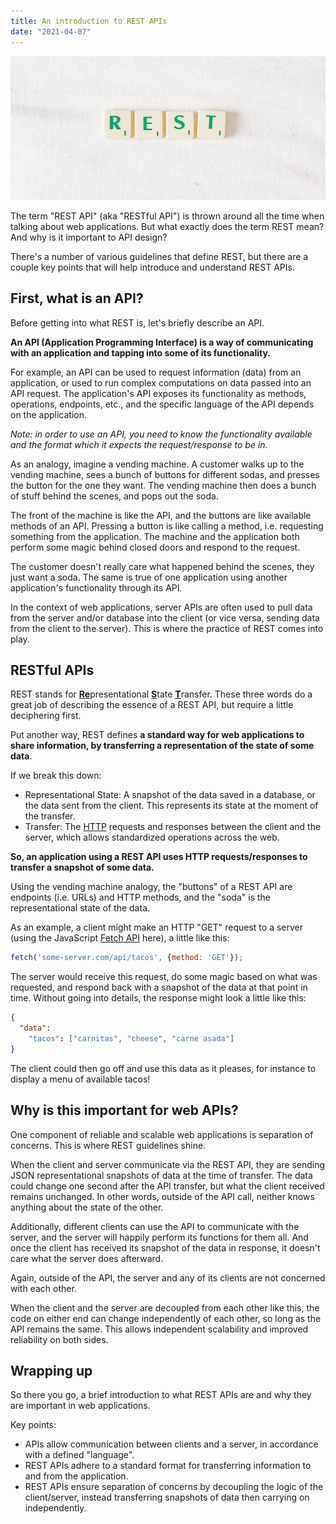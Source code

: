 ```yaml
---
title: An introduction to REST APIs
date: "2021-04-07"
---
```


![Letters R E S T](./splash.png)

The term "REST API" (aka "RESTful API") is thrown around all the time when talking about web applications. But what exactly does the term REST mean? And why is it important to API design?

There's a number of various guidelines that define REST, but there are a couple key points that will help introduce and understand REST APIs.

## First, what is an API?
Before getting into what REST is, let's briefly describe an API.

**An API (Application Programming Interface) is a way of communicating with an application and tapping into some of its functionality.**

For example, an API can be used to request information (data) from an application, or used to run complex computations on data passed into an API request. The application's API exposes its functionality as methods, operations, endpoints, etc., and the specific language of the API depends on the application.

_Note: in order to use an API, you need to know the functionality available and the format which it expects the request/response to be in._

As an analogy, imagine a  vending machine. A customer walks up to the vending machine, sees a bunch of buttons for different sodas, and presses the button for the one they want. The vending machine then does a bunch of stuff behind the scenes, and pops out the soda.

The front of the machine is like the API, and the buttons are like available methods of an API. Pressing a button is like calling a method, i.e. requesting something from the application. The machine and the application both perform some magic behind closed doors and respond to the request.

The customer doesn't really care what happened behind the scenes, they just want a soda. The same is true of one application using another application's functionality through its API.

In the context of web applications, server APIs are often used to pull data from the server and/or database into the client (or vice versa, sending data from the client to the server). This is where the practice of REST comes into play.

## RESTful APIs
REST stands for <u>**Re**</u>presentational <u>**S**</u>tate <u>**T**</u>ransfer. These three words do a great job of describing the essence of a REST API, but require a little deciphering first.

Put another way, REST defines **a standard way for web applications to share information, by transferring a representation of the state of some data**.

If we break this down:
- Representational State: A snapshot of the data saved in a database, or the data sent from the client. This represents its state at the moment of the transfer.
- Transfer: The [HTTP](https://www.w3schools.com/whatis/whatis_http.asp) requests and responses between the client and the server, which allows standardized operations across the web.

**So, an application using a REST API uses HTTP requests/responses to transfer a snapshot of some data.**

Using the vending machine analogy, the "buttons" of a REST API are endpoints (i.e. URLs) and HTTP methods, and the "soda" is the representational state of the data.

As an example, a client might make an HTTP "GET" request to a server (using the JavaScript [Fetch API](https://developer.mozilla.org/en-US/docs/Web/API/Fetch_API/Using_Fetch) here), a little like this:

```js
fetch('some-server.com/api/tacos', {method: 'GET'});
```

The server would receive this request, do some magic based on what was requested, and respond back with a snapshot of the data at that point in time. Without going into details, the response might look a little like this:

```json
{
  "data":
    "tacos": ["carnitas", "cheese", "carne asada"]
}
```

The client could then go off and use this data as it pleases, for instance to display a menu of available tacos!

## Why is this important for web APIs?
One component of reliable and scalable web applications is separation of concerns. This is where REST guidelines shine.

When the client and server communicate via the REST API, they are sending JSON representational snapshots of data at the time of transfer. The data could change one second after the API transfer, but what the client received remains unchanged. In other words, outside of the API call, neither knows anything about the state of the other.

Additionally, different clients can use the API to communicate with the server, and the server will happily perform its functions for them all. And once the client has received its snapshot of the data in response, it doesn't care what the server does afterward.

Again, outside of the API, the server and any of its clients are not concerned with each other.

When the client and the server are decoupled from each other like this, the code on either end can change independently of each other, so long as the API remains the same. This allows independent scalability and improved reliability on both sides.

## Wrapping up
So there you go, a brief introduction to what REST APIs are and why they are important in web applications.

Key points:
* APIs allow communication between clients and a server, in accordance with a defined "language".
* REST APIs adhere to a standard format for transferring information to and from the application.
* REST APIs ensure separation of concerns by decoupling the logic of the client/server, instead transferring snapshots of data then carrying on independently.
